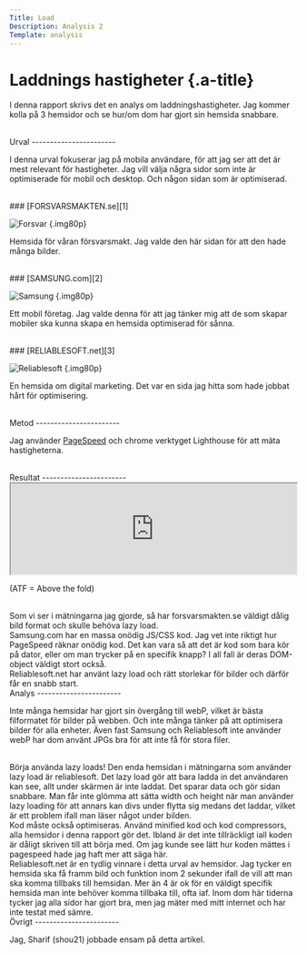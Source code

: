 ```yaml
---
Title: Load
Description: Analysis 2
Template: analysis
---
```


Laddnings hastigheter {.a-title}
=======================

I denna rapport skrivs det en analys om laddningshastigheter.
Jag kommer kolla på 3 hemsidor och se hur/om dom har gjort sin hemsida snabbare.

<br>
Urval
-----------------------

I denna urval fokuserar jag på mobila användare, för att jag ser att det är mest relevant för hastigheter.
Jag vill välja några sidor som inte är optimiserade för mobil och desktop.
Och någon sidan som är optimiserad.

<br>
### [FORSVARSMAKTEN.se][1]

![Forsvar](%base_url%/image/analys/forsvar.png?w=60%) {.img80p}

Hemsida för våran försvarsmakt.
Jag valde den här sidan för att den hade många bilder.

<br>
### [SAMSUNG.com][2]

![Samsung](%base_url%/image/analys/sam.png?w=60%) {.img80p}

Ett mobil företag.
Jag valde denna för att jag tänker mig att de som skapar mobiler ska kunna skapa en hemsida optimiserad för sånna.

<br>
### [RELIABLESOFT.net][3]

![Reliablesoft](%base_url%/image/analys/reliable.png?w=60%) {.img80p}

En hemsida om digital marketing.
Det var en sida jag hitta som hade jobbat hårt för optimisering.

<br>
Metod
-----------------------

Jag använder [PageSpeed][4] och chrome verktyget Lighthouse för att mäta hastigheterna.

<br>
Resultat
-----------------------

<iframe style="width: 100%; height: 160px" src="https://docs.google.com/spreadsheets/d/e/2PACX-1vSBK0egAJd7U-wBONlB8efTJAO_vr1eHN1v6-kwzFlVKAyXwaooUDqUxbFBUhqlywnWVO1CHN5W2a3m/pubhtml?gid=0&amp;single=true&amp;widget=true&amp;headers=false" aria-label="Sheet for results"></iframe>

(ATF = Above the fold)

<br>
Som vi ser i mätningarna jag gjorde, så har forsvarsmakten.se väldigt dålig
bild format och skulle behöva lazy load.

<br>
Samsung.com har en massa onödig JS/CSS kod. Jag vet inte riktigt hur PageSpeed räknar onödig kod. Det kan vara så att det är kod som bara kör på dator, eller om man trycker på en specifik knapp?
I all fall är deras DOM-object väldigt stort också.

<br>
Reliablesoft.net har använt lazy load och rätt storlekar för bilder och därför får en snabb start.

<br>
Analys
-----------------------

Inte många hemsidar har gjort sin övergång till webP, vilket är bästa filformatet för bilder på webben.
Och inte många tänker på att optimisera bilder för alla enheter.
Även fast Samsung och Reliablesoft inte använder webP har dom använt JPGs bra för att inte få för stora filer.

<br>
Börja använda lazy loads!
Den enda hemsidan i mätningarna som använder lazy load är reliablesoft.
Det lazy load gör att bara ladda in det användaren kan see, allt under skärmen är inte laddat. Det sparar data och gör sidan snabbare. Man får inte glömma att sätta width och height när man använder lazy loading för att annars kan divs under flytta sig medans det laddar, vilket är ett problem ifall man läser något under bilden.

<br>
Kod måste också optimiseras.
Använd minified kod och kod compressors, alla hemsidor i denna rapport gör det. Ibland är det inte tillräckligt iall koden är dåligt skriven till att börja med.
Om jag kunde see lätt hur koden mättes i pagespeed hade jag haft mer att säga här.

<br>
Reliablesoft.net är en tydlig vinnare i detta urval av hemsidor.
Jag tycker en hemsida ska få framm bild och funktion inom 2 sekunder ifall de vill att man ska komma tillbaks till hemsidan. Mer än 4 är ok för en väldigt specifik hemsida man inte behöver komma tillbaka till, ofta iaf.
Inom dom här tiderna tycker jag alla sidor har gjort bra, men jag mäter med mitt internet och har inte testat med sämre.

<br>
Övrigt
-----------------------

Jag, Sharif (shou21) jobbade ensam på detta artikel.

[1]: https://forsvarsmakten.se/
[2]: https://samsung.com/
[3]: https://reliablesoft.net/
[4]: https://pagespeed.web.dev/